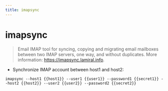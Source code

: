 ```yaml
---
title: imapsync
---
```

# imapsync

> Email IMAP tool for syncing, copying and migrating email mailboxes between two IMAP servers, one way, and without duplicates.
> More information: <https://imapsync.lamiral.info>.

- Synchronize IMAP account between host1 and host2:

`imapsync --host1 {{host1}} --user1 {{user1}} --password1 {{secret1}} --host2 {{host2}} --user2 {{user2}} --password2 {{secret2}}`
